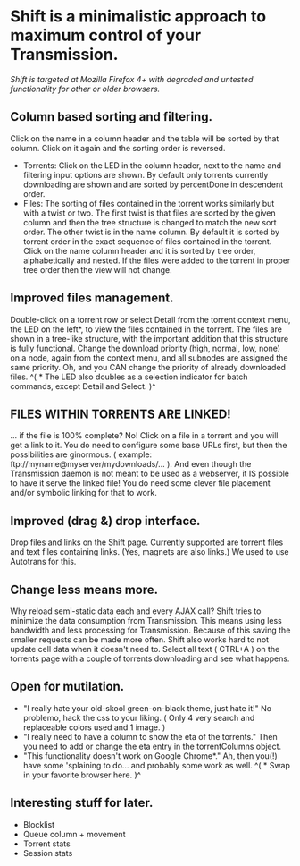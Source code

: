 Shift is a minimalistic approach to maximum control of your Transmission.
=====

*Shift is targeted at Mozilla Firefox 4+ with degraded and untested functionality for other or older browsers.*

## Column based sorting and filtering.

Click on the name in a column header and the table will be sorted by that column. Click on it again and the sorting order is reversed.

* Torrents:
Click on the LED in the column header, next to the name and filtering input options are shown. By default only torrents currently downloading are shown and are sorted by percentDone in descendent order.
* Files:
The sorting of files contained in the torrent works similarly but with a twist or two. The first twist is that files are sorted by the given column and then the tree structure is changed to match the new sort order. The other twist is in the name column. By default it is sorted by torrent order in the exact sequence of files contained in the torrent. Click on the name column header and it is sorted by tree order, alphabetically and nested. If the files were added to the torrent in proper tree order then the view will not change.

## Improved files management.

Double-click on a torrent row or select Detail from the torrent context menu, the LED on the left*, to view the files contained in the torrent. The files are shown in a tree-like structure, with the important addition that this structure is fully functional. Change the download priority (high, normal, low, none) on a node, again from the context menu, and all subnodes are assigned the same priority. Oh, and you CAN change the priority of already downloaded files.
^( * The LED also doubles as a selection indicator for batch commands, except Detail and Select. )^

## FILES WITHIN TORRENTS ARE LINKED!

... if the file is 100% complete? No! Click on a file in a torrent and you will get a link to it. You do need to configure some base URLs first, but then the possibilities are ginormous. ( example: ftp://myname@myserver/mydownloads/... ). And even though the Transmission daemon is not meant to be used as a webserver, it IS possible to have it serve the linked file! You do need some clever file placement and/or symbolic linking for that to work.

## Improved (drag &) drop interface.

Drop files and links on the Shift page. Currently supported are torrent files and text files containing links. (Yes, magnets are also links.) We used to use Autotrans for this.

## Change less means more.

Why reload semi-static data each and every AJAX call? Shift tries to minimize the data consumption from Transmission. This means using less bandwidth and less processing for Transmission. Because of this saving the smaller requests can be made more often. Shift also works hard to not update cell data when it doesn't need to. Select all text ( CTRL+A ) on the torrents page with a couple of torrents downloading and see what happens.

## Open for mutilation.

* "I really hate your old-skool green-on-black theme, just hate it!" No problemo, hack the css to your liking. ( Only 4 very search and replaceable colors used and 1 image. )
* "I really need to have a column to show the eta of the torrents." Then you need to add or change the eta entry in the torrentColumns object.
* "This functionality doesn't work on Google Chrome*." Ah, then you(!) have some 'splaining to do... and probably some work as well.
^( * Swap in your favorite browser here. )^

## Interesting stuff for later.

* Blocklist
* Queue column + movement
* Torrent stats
* Session stats
